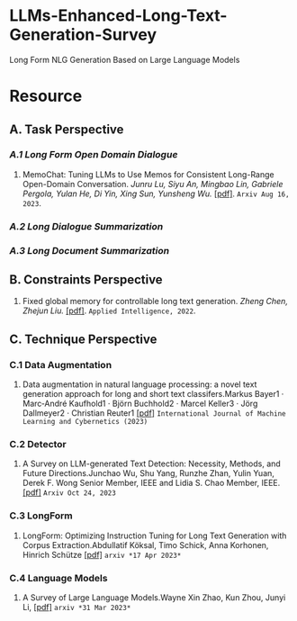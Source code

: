 # LLMs-Enhanced-Long-Text-Generation-Survey

Long Form NLG Generation  Based on Large Language Models

# **Resource**

  ## A. Task Perspective

  ### _A.1 Long Form Open Domain Dialogue_

  1. MemoChat: Tuning LLMs to Use Memos for Consistent Long-Range Open-Domain Conversation. _Junru Lu, Siyu An, Mingbao Lin, Gabriele Pergola, Yulan He, Di Yin, Xing Sun, Yunsheng Wu._ [\[pdf\]](https://arxiv.org/pdf/2308.08239.pdf). `Arxiv Aug 16, 2023`.

  ### _A.2 Long Dialogue Summarization_



  ### _A.3 Long Document Summarization_



  ## B. Constraints Perspective

  1. Fixed global memory for controllable long text generation. _Zheng Chen, Zhejun Liu._ [\[pdf\]](https://dl.acm.org/doi/abs/10.1007/s10489-022-04197-6). `Applied Intelligence, 2022`.

  ## C. Technique Perspective

  ### C.1 Data Augmentation

  1. Data augmentation in natural language processing: a novel text generation approach for long and short text classifers.Markus Bayer1  · Marc‑André Kaufhold1 · Björn Buchhold2 ·   Marcel Keller3 · Jörg Dallmeyer2 · Christian Reuter1 [[pdf]](https://link.springer.com/content/pdf/10.1007/s13042-022-01553-3.pdf?pdf=button) `International Journal of Machine       Learning and Cybernetics (2023)`

  ### C.2 Detector

  1. A Survey on LLM-generated Text Detection: Necessity, Methods, and Future Directions.Junchao Wu, Shu Yang, Runzhe Zhan, Yulin Yuan, Derek F. Wong Senior Member, IEEE and Lidia S. Chao Member, IEEE. [[pdf]](https://arxiv.org/pdf/2310.14724.pdf) `Arxiv Oct 24, 2023`

  ### C.3 LongForm

  1. LongForm: Optimizing Instruction Tuning for Long Text Generation with Corpus Extraction.Abdullatif Köksal, Timo Schick, Anna Korhonen, Hinrich Schütze [[pdf]](https://arxiv.org/abs/2304.08460) `arxiv *17 Apr 2023*`

  ### C.4 Language Models

  1. A Survey of Large Language Models.Wayne Xin Zhao, Kun Zhou, Junyi Li,  [[pdf]](https://arxiv.org/abs/2303.18223) `arxiv *31 Mar 2023*`
